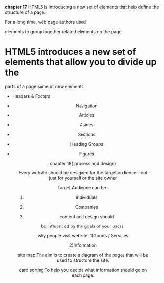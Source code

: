 **chapter 17**
HTML5 is introducing a new set of
elements that help define the structure of
a page.

For a long time, web page authors used <div> elements to group
together related elements on the page

# HTML5 introduces a new set of elements that allow you to divide up the
parts of a page
some of new elements:

- Headers & Footers
<header> <footer>

- Navigation
<nav>

- Articles
<article>

- Asides
<aside>

- Sections
<section>

- Heading Groups
<hgroup>

- Figures
<figure> <figcaption>

chapter 18( process and design)

Every website should be designed for the
target audience—not just for yourself or the
site owner

Target Audience can be :
1. individuals

2. Companies

3. content and design should

be influenced by the goals of
your users. 

why people visit website:
1)Goods / Services

2)Information

site map:The aim is to create a diagram
of the pages that will be used
to structure the site.

card sorting:To help you decide what
information should go on each
page.











